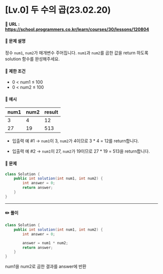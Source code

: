 # [Lv.0] 두 수의 곱(23.02.20)

#### 📌 URL : https://school.programmers.co.kr/learn/courses/30/lessons/120804

#### 📌 문제 설명

정수 `num1`, `num2`가 매개변수 주어집니다. `num1`과 `num2`를 곱한 값을 return 하도록 solution 함수를 완성해주세요.

#### 📌 제한 조건

- 0 < num1 ≤ 100
- 0 < num2 ≤ 100

#### 📌 예시

| num1 | num2 | result |
| ---- | ---- | ------ |
| 3    | 4    | 12     |
| 27   | 19   | 513    |

- 입출력 예 #1
  → `num1`이 3, `num2`가 4이므로 3 \* 4 = 12를 return합니다.

- 입출력 예 #2
  → `num1`이 27, `num2`가 19이므로 27 \* 19 = 513을 return합니다.

#### 📌 문제

```java
class Solution {
    public int solution(int num1, int num2) {
        int answer = 0;
        return answer;
    }
}
```

---

#### ✏️ 풀이

```java
class Solution {
    public int solution(int num1, int num2) {
        int answer = 0;

        answer = num1 * num2;
        return answer;
    }
}
```

num1을 num2로 곱한 결과를 answer에 반환
